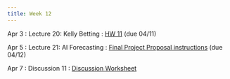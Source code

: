```yaml
---
title: Week 12
---
```


Apr 3
: Lecture 20: Kelly Betting
    : <!-- [Slides](https://docs.google.com/presentation/d/1e4PvC9oLF_2GEjhQ1YWQALGcQ8KmkMlN_no8HV_NofU/edit?usp=sharing) / -->
    [HW 11](/assets/hw11/hw11.pdf) (due 04/11)  

Apr 5
: Lecture 21: AI Forecasting
    : [Final Project Proposal instructions](/assets/Proposal.pdf) (due 04/12)

Apr 7
: Discussion 11
    :  [Discussion Worksheet](https://docs.google.com/document/d/1LumWGoLplX9Ns5HGJRGydvwJiX1l2BgCBPt-5DxHkR8/edit?usp=sharing)
